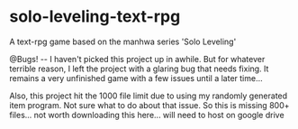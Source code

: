# solo-leveling-text-rpg
A text-rpg game based on the manhwa series 'Solo Leveling'

@Bugs! -- I haven't picked this project up in awhile. But for whatever terrible reason, I left the project with a glaring bug that needs fixing. It remains a very unfinished game with a few issues until a later time...

Also, this project hit the 1000 file limit due to using my randomly generated item program. Not sure what to do about that issue. So this is missing 800+ files... not worth downloading this here... will need to host on google drive
